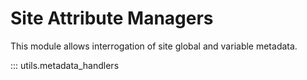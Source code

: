 # Site Attribute Managers #

This module allows interrogation of site global and variable metadata.

::: utils.metadata_handlers


